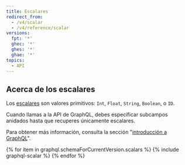 ```yaml
---
title: Escalares
redirect_from:
  - /v4/scalar
  - /v4/reference/scalar
versions:
  fpt: '*'
  ghec: '*'
  ghes: '*'
  ghae: '*'
topics:
  - API
---
```


## Acerca de los escalares

Los [escalares](https://graphql.github.io/graphql-spec/June2018/#sec-Scalars) son valores primitivos: `Int`, `Float`, `String`, `Boolean`, o `ID`.

Cuando llamas a la API de GraphQL, debes especificar subcampos anidados hasta que recuperes únicamente escalares.

Para obtener más información, consulta la sección "[introducción a GraphQL](/graphql/guides/introduction-to-graphql#field)".

{% for item in graphql.schemaForCurrentVersion.scalars %}
  {% include graphql-scalar %}
{% endfor %}
